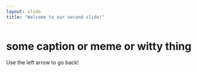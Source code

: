 ```yaml
---
layout: slide
title: "Welcome to our second slide!"
---
```

# some caption or meme or witty thing
Use the left arrow to go back!
